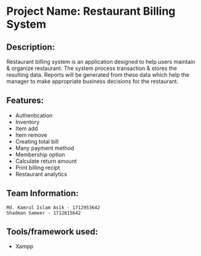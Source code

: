 
# Project Name: Restaurant Billing System

## Description:
Restaurant billing system is an application designed to help users maintain & organize restaurant. The system process transaction & stores the resulting data. Reports will be generated from these data which help the manager to make appropriate business decisions for the restaurant.

## Features: 
 * Authentication
 * Inventory
 * Item add
 * Item remove
 * Creating total bill
 * Many payment method
 * Membership option
 * Calculate return amount
 * Print billing recipt
 * Restaurant analytics

## Team Information:
    Md. Kamrul Islam Asik - 1712953642
    Shadman Sameer - 1712815642


## Tools/framework used: 
- Xampp
